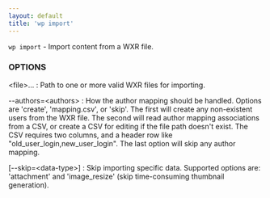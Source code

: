 ```yaml
---
layout: default
title: 'wp import'
---
```


`wp import` - Import content from a WXR file.

### OPTIONS

&lt;file&gt;...
: Path to one or more valid WXR files for importing.

\--authors=&lt;authors&gt;
: How the author mapping should be handled. Options are 'create', 'mapping.csv', or 'skip'. The first will create any non-existent users from the WXR file. The second will read author mapping associations from a CSV, or create a CSV for editing if the file path doesn't exist. The CSV requires two columns, and a header row like &quot;old_user_login,new_user_login&quot;. The last option will skip any author mapping.

[\--skip=&lt;data-type&gt;]
: Skip importing specific data. Supported options are: 'attachment' and 'image_resize' (skip time-consuming thumbnail generation).

